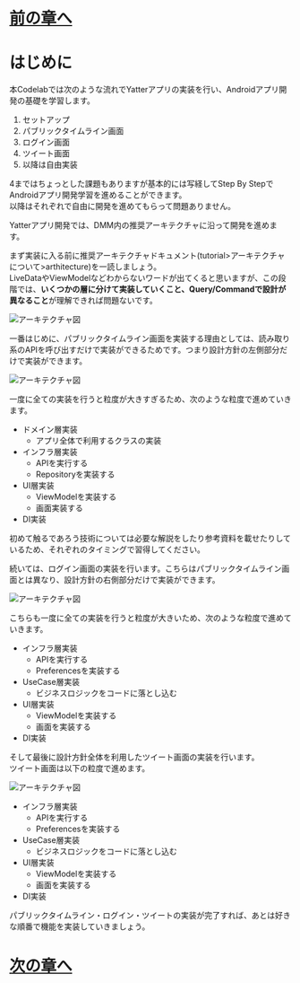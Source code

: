 # [前の章へ](../0.環境構築/2_エミュレータ作成.md)
# はじめに
本Codelabでは次のような流れでYatterアプリの実装を行い、Androidアプリ開発の基礎を学習します。  

1. セットアップ
2. パブリックタイムライン画面
3. ログイン画面
4. ツイート画面
5. 以降は自由実装

4まではちょっとした課題もありますが基本的には写経してStep By StepでAndroidアプリ開発学習を進めることができます。  
以降はそれぞれで自由に開発を進めてもらって問題ありません。  

Yatterアプリ開発では、DMM内の推奨アーキテクチャに沿って開発を進めます。  

まず実装に入る前に推奨アーキテクチャドキュメント(tutorial>アーキテクチャについて>arthitecture)を一読しましょう。  
LiveDataやViewModelなどわからないワードが出てくると思いますが、この段階では、**いくつかの層に分けて実装していくこと、Query/Commandで設計が異なること**が理解できれば問題ないです。  

![アーキテクチャ図](../image/1/architecture.png)

一番はじめに、パブリックタイムライン画面を実装する理由としては、読み取り系のAPIを呼び出すだけで実装ができるためです。つまり設計方針の左側部分だけで実装ができます。  

![アーキテクチャ図](../image/1/architecture_query.png)

一度に全ての実装を行うと粒度が大きすぎるため、次のような粒度で進めていきます。  

- ドメイン層実装
  - アプリ全体で利用するクラスの実装
- インフラ層実装
  - APIを実行する
  - Repositoryを実装する
- UI層実装
  - ViewModelを実装する
  - 画面実装する
- DI実装

初めて触るであろう技術については必要な解説をしたり参考資料を載せたりしているため、それぞれのタイミングで習得してください。  

続いては、ログイン画面の実装を行います。こちらはパブリックタイムライン画面とは異なり、設計方針の右側部分だけで実装ができます。  

![アーキテクチャ図](../image/1/architecture_command.png)

こちらも一度に全ての実装を行うと粒度が大きいため、次のような粒度で進めていきます。  

- インフラ層実装
  - APIを実行する
  - Preferencesを実装する
- UseCase層実装
  - ビジネスロジックをコードに落とし込む
- UI層実装
  - ViewModelを実装する
  - 画面を実装する
- DI実装

そして最後に設計方針全体を利用したツイート画面の実装を行います。  
ツイート画面は以下の粒度で進めます。  

![アーキテクチャ図](../image/1/architecture_both.png)

- インフラ層実装
  - APIを実行する
  - Preferencesを実装する
- UseCase層実装
  - ビジネスロジックをコードに落とし込む
- UI層実装
  - ViewModelを実装する
  - 画面を実装する
- DI実装

パブリックタイムライン・ログイン・ツイートの実装が完了すれば、あとは好きな順番で機能を実装していきましょう。  

# [次の章へ](../2.パブリックタイムライン/1_パブリックタイムライン機能概要.md)
